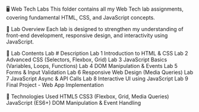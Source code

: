 🖥️ Web Tech Labs
This folder contains all my Web Tech lab assignments, covering fundamental HTML, CSS, and JavaScript concepts.

📌 Lab Overview
Each lab is designed to strengthen my understanding of front-end development, responsive design, and interactivity using JavaScript.

🔹 Lab Contents
Lab #	Description
Lab 1	Introduction to HTML & CSS
Lab 2	Advanced CSS (Selectors, Flexbox, Grid)
Lab 3	JavaScript Basics (Variables, Loops, Functions)
Lab 4	DOM Manipulation & Events
Lab 5	Forms & Input Validation
Lab 6	Responsive Web Design (Media Queries)
Lab 7	JavaScript Async & API Calls
Lab 8	Interactive UI using JavaScript
Lab 9	Final Project - Web App Implementation

🚀 Technologies Used
HTML5
CSS3 (Flexbox, Grid, Media Queries)
JavaScript (ES6+)
DOM Manipulation & Event Handling

